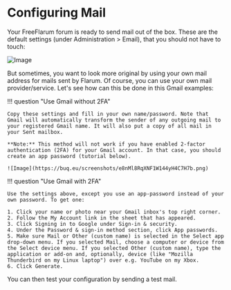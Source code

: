 # Configuring Mail

Your FreeFlarum forum is ready to send mail out of the box. These are the default settings (under Administration > Email), that you should not have to touch:

![Image](https://buq.eu/screenshots/y6s4moqOrgj3Wil2WZHFylku.png)

But sometimes, you want to look more original by using your own mail address for mails sent by Flarum.
Of course, you can use your own mail provider/service. Let's see how can this be done in this Gmail examples:

!!! question "Use Gmail without 2FA"

    Copy these settings and fill in your own name/password. Note that Gmail will automatically transform the sender of any outgoing mail to your registered Gmail name. It will also put a copy of all mail in your Sent mailbox. 

    **Note:** This method will not work if you have enabled 2-factor authentication (2FA) for your Gmail account. In that case, you should create an app password (tutorial below).

    ![Image](https://buq.eu/screenshots/e8nMl8RqXNF1W144yH4C7H7b.png)

!!! question "Use Gmail with 2FA"

    Use the settings above, except you use an app-password instead of your own password. To get one:

    1. Click your name or photo near your Gmail inbox's top right corner.
    2. Follow the My Account link in the sheet that has appeared.
    3. Click Signing in to Google under Sign-in & security.
    4. Under the Password & sign-in method section, click App passwords.
    5. Make sure Mail or Other (custom name) is selected in the Select app drop-down menu. If you selected Mail, choose a computer or device from the Select device menu. If you selected Other (custom name), type the application or add-on and, optionally, device (like "Mozilla Thunderbird on my Linux laptop") over e.g. YouTube on my Xbox.
    6. Click Generate.

You can then test your configuration by sending a test mail.

